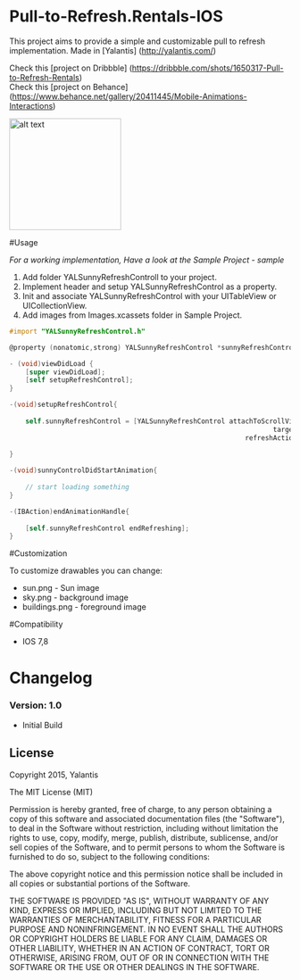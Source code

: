 # Pull-to-Refresh.Rentals-IOS

This project aims to provide a simple and customizable pull to refresh implementation. Made in [Yalantis] (http://yalantis.com/)

Check this [project on Dribbble] (https://dribbble.com/shots/1650317-Pull-to-Refresh-Rentals)  
Check this [project on Behance] (https://www.behance.net/gallery/20411445/Mobile-Animations-Interactions)  

<img src="https://d13yacurqjgara.cloudfront.net/users/125056/screenshots/1650317/realestate-pull_1-2-3.gif" alt="alt text" style="width:200;height:200">

#Usage

*For a working implementation, Have a look at the Sample Project - sample*

1. Add folder YALSunnyRefreshControll to your project.
2. Implement header and setup YALSunnyRefreshControl as a property.
3. Init and associate YALSunnyRefreshControl with your UITableView or UICollectionView.
4. Add images from Images.xcassets folder in Sample Project.

```objective-c
#import "YALSunnyRefreshControl.h"

@property (nonatomic,strong) YALSunnyRefreshControl *sunnyRefreshControl;

- (void)viewDidLoad {
    [super viewDidLoad];
    [self setupRefreshControl];
}

-(void)setupRefreshControl{
    
    self.sunnyRefreshControl = [YALSunnyRefreshControl attachToScrollView:self.tableView
                                                                  target:self
                                                           refreshAction:@selector(sunnyControlDidStartAnimation)];
    
}

-(void)sunnyControlDidStartAnimation{
    
    // start loading something
}

-(IBAction)endAnimationHandle{
    
    [self.sunnyRefreshControl endRefreshing];
}

```

#Customization

To customize drawables you can change:
   * sun.png - Sun image
   * sky.png - background image
   * buildings.png - foreground image

#Compatibility
  
  * IOS 7,8
  
# Changelog

### Version: 1.0

  * Initial Build
  
## License

Copyright 2015, Yalantis

The MIT License (MIT)
 
Permission is hereby granted, free of charge, to any person obtaining a copy
of this software and associated documentation files (the "Software"), to deal
in the Software without restriction, including without limitation the rights
to use, copy, modify, merge, publish, distribute, sublicense, and/or sell
copies of the Software, and to permit persons to whom the Software is
furnished to do so, subject to the following conditions:

The above copyright notice and this permission notice shall be included in all
copies or substantial portions of the Software.

THE SOFTWARE IS PROVIDED "AS IS", WITHOUT WARRANTY OF ANY KIND, EXPRESS OR
IMPLIED, INCLUDING BUT NOT LIMITED TO THE WARRANTIES OF MERCHANTABILITY,
FITNESS FOR A PARTICULAR PURPOSE AND NONINFRINGEMENT. IN NO EVENT SHALL THE
AUTHORS OR COPYRIGHT HOLDERS BE LIABLE FOR ANY CLAIM, DAMAGES OR OTHER
LIABILITY, WHETHER IN AN ACTION OF CONTRACT, TORT OR OTHERWISE, ARISING FROM,
OUT OF OR IN CONNECTION WITH THE SOFTWARE OR THE USE OR OTHER DEALINGS IN THE
SOFTWARE.


